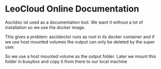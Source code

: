 # LeoCloud Online Documentation

Asciidoc ist used as a documentation tool. We want it without
a lot of installation so we use the docker image.

This gives a problem: asciidoctor runs as root in its docker container and if we use host mounted volumes the output can only be deleted by the super user.

So we use a host mounted volume as the output folder.
Later we mount this folder in busybox and copy it from there
to our local machine